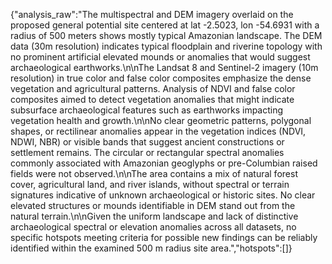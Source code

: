 {"analysis_raw":"The multispectral and DEM imagery overlaid on the proposed general potential site centered at lat -2.5023, lon -54.6931 with a radius of 500 meters shows mostly typical Amazonian landscape. The DEM data (30m resolution) indicates typical floodplain and riverine topology with no prominent artificial elevated mounds or anomalies that would suggest archaeological earthworks.\n\nThe Landsat 8 and Sentinel-2 imagery (10m resolution) in true color and false color composites emphasize the dense vegetation and agricultural patterns. Analysis of NDVI and false color composites aimed to detect vegetation anomalies that might indicate subsurface archaeological features such as earthworks impacting vegetation health and growth.\n\nNo clear geometric patterns, polygonal shapes, or rectilinear anomalies appear in the vegetation indices (NDVI, NDWI, NBR) or visible bands that suggest ancient constructions or settlement remains. The circular or rectangular spectral anomalies commonly associated with Amazonian geoglyphs or pre-Columbian raised fields were not observed.\n\nThe area contains a mix of natural forest cover, agricultural land, and river islands, without spectral or terrain signatures indicative of unknown archaeological or historic sites. No clear elevated structures or mounds identifiable in DEM stand out from the natural terrain.\n\nGiven the uniform landscape and lack of distinctive archaeological spectral or elevation anomalies across all datasets, no specific hotspots meeting criteria for possible new findings can be reliably identified within the examined 500 m radius site area.","hotspots":[]}